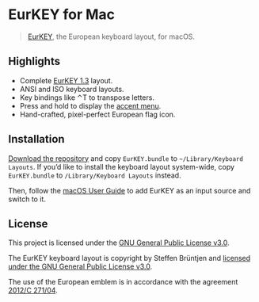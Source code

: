 # EurKEY for Mac

> [EurKEY](https://eurkey.steffen.bruentjen.eu), the European keyboard layout, for macOS.

## Highlights

- Complete [EurKEY 1.3](https://eurkey.steffen.bruentjen.eu/download/windows/1.3/eurkey-layout-complete.pdf) layout.
- ANSI and ISO keyboard layouts.
- Key bindings like ⌃T to transpose letters.
- Press and hold to display the [accent menu](https://support.apple.com/guide/mac-help/enter-characters-with-accent-marks-on-mac-mh27474/mac#mchla61903e1).
- Hand-crafted, pixel-perfect European flag icon.

## Installation

[Download the repository](https://github.com/sonicdoe/EurKEY/archive/master.zip) and copy `EurKEY.bundle` to `~/Library/Keyboard Layouts`. If you’d like to install the keyboard layout system-wide, copy `EurKEY.bundle` to `/Library/Keyboard Layouts` instead.

Then, follow the [macOS User Guide](https://support.apple.com/guide/mac-help/type-language-mac-input-sources-mchlp1406/10.15/mac/10.15) to add EurKEY as an input source and switch to it.

## License

This project is licensed under the [GNU General Public License v3.0](https://www.gnu.org/licenses/gpl-3.0.en.html).

The EurKEY keyboard layout is copyright by Steffen Brüntjen and [licensed under the GNU General Public License v3.0](https://eurkey.steffen.bruentjen.eu/license.html).

The use of the European emblem is in accordance with the agreement [2012/C 271/04](https://eur-lex.europa.eu/legal-content/EN/TXT/HTML/?uri=CELEX:42012Y0908(01)&qid=1530786690534&from=EN).
